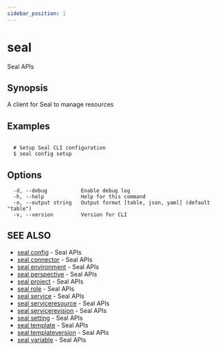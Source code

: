 ```yaml
---
sidebar_position: 1
---
```


# seal

Seal APIs

## Synopsis

A client for Seal to manage resources

## Examples

```

  # Setup Seal CLI configuration
  $ seal config setup

```

## Options

```
  -d, --debug           Enable debug log
  -h, --help            Help for this command
  -o, --output string   Output format [table, json, yaml] (default "table")
  -v, --version         Version for CLI
```

## SEE ALSO

* [seal config](config/seal_config)	 - Seal APIs
* [seal connector](connector/seal_connector)	 - Seal APIs
* [seal environment](environment/seal_environment)	 - Seal APIs
* [seal perspective](perspective/seal_perspective)	 - Seal APIs
* [seal project](project/seal_project)	 - Seal APIs
* [seal role](role/seal_role)	 - Seal APIs
* [seal service](service/seal_service)	 - Seal APIs
* [seal serviceresource](serviceresource/seal_serviceresource)	 - Seal APIs
* [seal servicerevision](servicerevision/seal_servicerevision)	 - Seal APIs
* [seal setting](setting/seal_setting)	 - Seal APIs
* [seal template](template/seal_template)	 - Seal APIs
* [seal templateversion](templateversion/seal_templateversion)	 - Seal APIs
* [seal variable](variable/seal_variable)	 - Seal APIs

